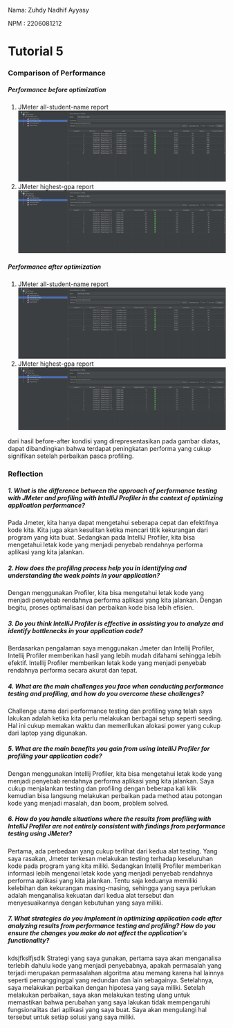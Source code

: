 Nama: Zuhdy Nadhif Ayyasy

NPM : 2206081212

# Tutorial 5

### Comparison of Performance

##### Performance before optimization

1. JMeter all-student-name report
![all-student-name-before](docs/tutorial_5_readme/all-student-name-before.png)
2. JMeter highest-gpa report
![highest-gpa-before](docs/tutorial_5_readme/highest-gpa-before.png)

##### Performance after optimization

1. JMeter all-student-name report
![all-student-name-after](docs/tutorial_5_readme/all-student-name-after.png)
2. JMeter highest-gpa report
![highest-gpa-after](docs/tutorial_5_readme/highest-gpa-after.png)

dari hasil before-after kondisi yang direpresentasikan pada gambar diatas, dapat dibandingkan bahwa terdapat peningkatan performa yang cukup signifikan setelah perbaikan pasca profiling.

### Reflection

##### 1. What is the difference between the approach of performance testing with JMeter and profiling with IntelliJ Profiler in the context of optimizing application performance?
   Pada Jmeter, kita hanya dapat mengetahui seberapa cepat dan efektifnya kode kita. Kita juga akan kesulitan ketika mencari titik kekurangan dari program yang kita buat. Sedangkan pada IntelliJ Profiler, kita bisa mengetahui letak kode yang menjadi penyebab rendahnya performa aplikasi yang kita jalankan.
##### 2. How does the profiling process help you in identifying and understanding the weak points in your application?
   Dengan menggunakan Profiler, kita bisa mengetahui letak kode yang menjadi penyebab rendahnya performa aplikasi yang kita jalankan. Dengan begitu, proses optimalisasi dan perbaikan kode bisa lebih efisien.
##### 3. Do you think IntelliJ Profiler is effective in assisting you to analyze and identify bottlenecks in your application code?
   Berdasarkan pengalaman saya menggunakan Jmeter dan Intellij Profiler, Intellij Profiler memberikan hasil yang lebih mudah difahami sehingga lebih efektif. Intellij Profiler memberikan letak kode yang menjadi penyebab rendahnya performa secara akurat dan tepat.
##### 4. What are the main challenges you face when conducting performance testing and profiling, and how do you overcome these challenges?
   Challenge utama dari performance testing dan profiling yang telah saya lakukan adalah ketika kita perlu melakukan berbagai setup seperti seeding. Hal ini cukup memakan waktu dan memerllukan alokasi power yang cukup dari laptop yang digunakan.
##### 5. What are the main benefits you gain from using IntelliJ Profiler for profiling your application code?
   Dengan menggunakan Intellij Profiler, kita bisa mengetahui letak kode yang menjadi penyebab rendahnya performa aplikasi yang kita jalankan. Saya cukup menjalankan testing dan profiling dengan beberapa kali klik kemudian bisa langsung melakukan perbaikan pada method atau potongan kode yang menjadi masalah, dan boom, problem solved.
##### 6. How do you handle situations where the results from profiling with IntelliJ Profiler are not entirely consistent with findings from performance testing using JMeter?
   Pertama, ada perbedaan yang cukup terlihat dari kedua alat testing. Yang saya rasakan, Jmeter terkesan melakukan testing terhadap keseluruhan kode pada program yang kita miliki. Sedangkan Intellij Profiler memberikan informasi lebih mengenai letak kode yang menjadi penyebab rendahnya performa aplikasi yang kita jalankan. Tentu saja keduanya memiliki kelebihan dan kekurangan masing-masing, sehingga yang saya perlukan adalah menganalisa kekuatan dari kedua alat tersebut dan menyesuaikannya dengan kebutuhan yang saya miliki.
##### 7. What strategies do you implement in optimizing application code after analyzing results from performance testing and profiling? How do you ensure the changes you make do not affect the application's functionality?
   kdsjfkslfjsdlk Strategi yang saya gunakan, pertama saya akan menganalisa terlebih dahulu kode yang menjadi penyebabnya, apakah permasalah yang terjadi merupakan permasalahan algoritma atau memang karena hal lainnya seperti pemangginggal yang redundan dan lain sebagainya. Setelahnya, saya melakukan perbaikan dengan hipotesa yang saya miliki. Setelah melakukan perbaikan, saya akan melakukan testing ulang untuk memastikan bahwa perubahan yang saya lakukan tidak mempengaruhi fungsionalitas dari aplikasi yang saya buat. Saya akan mengulangi hal tersebut untuk setiap solusi yang saya miliki.